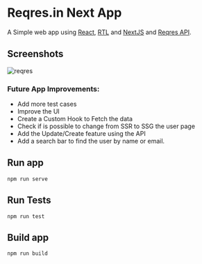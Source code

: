 # Reqres.in Next App

A Simple web app using [React](https://reactjs.org/), [RTL](https://testing-library.com/docs/react-testing-library/intro/) and [NextJS](https://nextjs.org/) and [Reqres API](https://reqres.in/).

## Screenshots

![reqres](https://user-images.githubusercontent.com/6431486/177919399-662b1a21-5a24-4830-ad0e-f6e261576083.gif)

### Future App Improvements:
- Add more test cases
- Improve the UI
- Create a Custom Hook to Fetch the data
- Check if is possible to change from SSR to SSG the user page
- Add the Update/Create feature using the API
- Add a search bar to find the user by name or email.

### 
 

## Run app

    npm run serve

## Run Tests

    npm run test
 
## Build app

    npm run build
